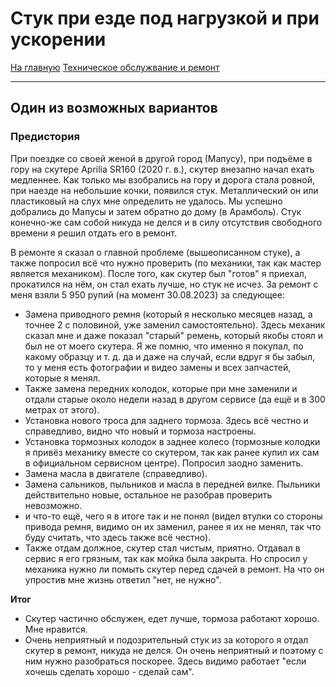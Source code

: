 # Стук при езде под нагрузкой и при ускорении
[На главную](../../README.md)
[Техническое обслужвание и ремонт](../service.md)
___
## Один из возможных вариантов
### Предистория
При поездке со своей женой в другой город (Мапусу), при подъёме в гору на скутере Aprilia SR160 (2020 г. в.), скутер внезапно начал ехать медленнее. Как только мы взобрались на гору и дорога стала ровной, при наезде на небольшие кочки, появился стук. Металлический он или пластиковый на слух мне определить не удалось. Мы успешно добрались до Мапусы и затем обратно до дому (в Арамболь). Стук конечно-же сам собой никуда не делся и в силу отсутствия свободного времени я решил отдать его в ремонт.

В ремонте я сказал о главной проблеме (вышеописанном стуке), а также попросил всё что нужно проверить (по механики, так как мастер является механиком). После того, как скутер был "готов" я приехал, прокатился на нём, он стал ехать лучше, но стук не исчез. За ремонт с меня взяли 5 950 рупий (на момент 30.08.2023) за следующее:
- Замена приводного ремня (который я несколько месяцев назад, а точнее 2 с половиной, уже заменил самостоятельно). Здесь механик сказал мне и даже показал "старый" ремень, который якобы стоял и был не от моего скутера. Я же помню, что именно я покупал, по какому образцу и т. д. да и даже на случай, если вдруг я бы забыл, то у меня есть фотографии и видео замены и всех запчастей, которые я менял.
- Также замена передних колодок, которые при мне заменили и отдали старые около недели назад в другом сервисе (да ещё и в 300 метрах от этого).
- Установка нового троса для заднего тормоза. Здесь всё честно и справедливо, видно что новый и тормоза настроены.
- Установка тормозных колодок в заднее колесо (тормозные колодки я привёз механику вместе со скутером, так как ранее купил их сам в официальном сервисном центре). Попросил заодно заменить.
- Замена масла в двигателе (справедливо).
- Замена сальников, пыльников и масла в передней вилке. Пыльники действительно новые, остальное не разобрав проверить невозможно.
- и что-то ещё, чего я в итоге так и не понял (видел втулки со стороны привода ремня, видимо он их заменил, ранее я их не менял, так что буду считать, что здесь также всё честно).
- Также отдам должное, скутер стал чистым, приятно. Отдавал в сервис я его грязным, так как мойка была закрыта. Но спросил у механика нужно ли помыть скутер перед сдачей в ремонт. На что он упростив мне жизнь ответил "нет, не нужно".

__Итог__
- Скутер частично обслужен, едет лучше, тормоза работают хорошо. Мне нравится.
- Очень неприятный и подозрительный стук из за которого я отдал скутер в ремонт, никуда не делся. Он очень неприятный и поэтому с ним нужно разобраться поскорее. Здесь видимо работает "если хочешь сделать хорошо - сделай сам".